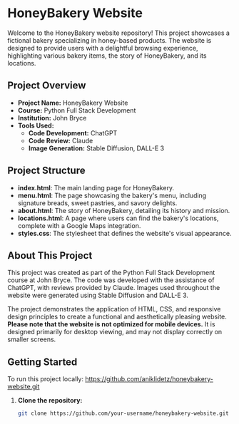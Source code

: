 # HoneyBakery Website

Welcome to the HoneyBakery website repository! This project showcases a fictional bakery specializing in honey-based products. The website is designed to provide users with a delightful browsing experience, highlighting various bakery items, the story of HoneyBakery, and its locations.

## Project Overview

- **Project Name:** HoneyBakery Website
- **Course:** Python Full Stack Development
- **Institution:** John Bryce
- **Tools Used:**
  - **Code Development:** ChatGPT
  - **Code Review:** Claude
  - **Image Generation:** Stable Diffusion, DALL-E 3

## Project Structure

- **index.html**: The main landing page for HoneyBakery.
- **menu.html**: The page showcasing the bakery's menu, including signature breads, sweet pastries, and savory delights.
- **about.html**: The story of HoneyBakery, detailing its history and mission.
- **locations.html**: A page where users can find the bakery's locations, complete with a Google Maps integration.
- **styles.css**: The stylesheet that defines the website's visual appearance.

## About This Project

This project was created as part of the Python Full Stack Development course at John Bryce. The code was developed with the assistance of ChatGPT, with reviews provided by Claude. Images used throughout the website were generated using Stable Diffusion and DALL-E 3.

The project demonstrates the application of HTML, CSS, and responsive design principles to create a functional and aesthetically pleasing website. **Please note that the website is not optimized for mobile devices.** It is designed primarily for desktop viewing, and may not display correctly on smaller screens.

## Getting Started

To run this project locally: https://github.com/aniklidetz/honeybakery-website.git

1. **Clone the repository:**
   ```bash
   git clone https://github.com/your-username/honeybakery-website.git
